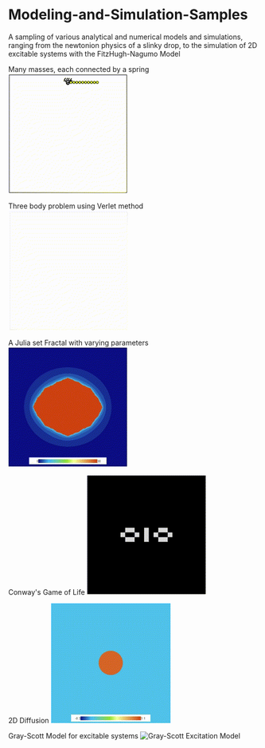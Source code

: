 # Modeling-and-Simulation-Samples
A sampling of various analytical and numerical models and simulations, ranging from the newtonion physics of a slinky drop, to the simulation of 2D excitable systems with the FitzHugh-Nagumo Model

Many masses, each connected by a spring
![Multi-mass and Spring 2D](https://github.com/seankwarren/Modeling-and-Simulation-Samples/blob/main/01-NewtonianPhysics/SpringsAndPendulums/multi-mass-and-spring-2d.gif?raw=true)

Three body problem using Verlet method
![three body problem](https://github.com/seankwarren/Modeling-and-Simulation-Samples/blob/main/01-NewtonianPhysics/TwoAndThreeBodyProblem/threeBodyProblem.gif?raw=true)

A Julia set Fractal with varying parameters
![Julia fractal](https://github.com/seankwarren/Modeling-and-Simulation-Samples/blob/main/02-FractalsAndChaoticSystems/julia.gif?raw=true)

Conway's Game of Life
![Conway's Game of Life](https://github.com/seankwarren/Modeling-and-Simulation-Samples/blob/main/02-FractalsAndChaoticSystems/conways_game_of_life.gif?raw=true)

2D Diffusion
![2D Diffusion PDE](https://github.com/seankwarren/Modeling-and-Simulation-Samples/blob/main/03-DiffusionAndWavePropagation/2d-diffusion_pde.gif?raw=true)

Gray-Scott Model for excitable systems
![Gray-Scott Excitation Model](https://github.com/seankwarren/Modeling-and-Simulation-Samples/blob/main/03-DiffusionAndWavePropagation/gray-scott_model.gif?raw=true)
